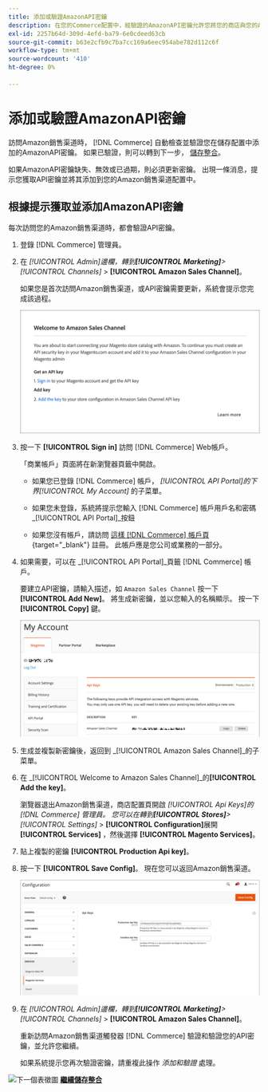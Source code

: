 ```yaml
---
title: 添加或驗證AmazonAPI密鑰
description: 在您的Commerce配置中，經驗證的AmazonAPI密鑰允許您將您的商店與您的Amazon賣家帳戶整合。
exl-id: 2257b64d-309d-4efd-ba79-6e0cdeed63cb
source-git-commit: b63e2cfb9c7ba7cc169a6eec954abe782d112c6f
workflow-type: tm+mt
source-wordcount: '410'
ht-degree: 0%

---
```


# 添加或驗證AmazonAPI密鑰

訪問Amazon銷售渠道時， [!DNL Commerce] 自動檢查並驗證您在儲存配置中添加的AmazonAPI密鑰。 如果已驗證，則可以轉到下一步， [儲存整合](./store-integration.md)。

如果AmazonAPI密鑰缺失、無效或已過期，則必須更新密鑰。 出現一條消息，提示您獲取API密鑰並將其添加到您的Amazon銷售渠道配置中。

## 根據提示獲取並添加AmazonAPI密鑰

每次訪問您的Amazon銷售渠道時，都會驗證API密鑰。

1. 登錄 [!DNL Commerce] 管理員。

1. 在 _[!UICONTROL Admin]_邊欄，轉到&#x200B;**[!UICONTROL Marketing]**>_[!UICONTROL Channels]_ > **[!UICONTROL Amazon Sales Channel]**。

   如果您是首次訪問Amazon銷售渠道，或API密鑰需要更新，系統會提示您完成該過程。

   ![獲取並添加AmazonAPI密鑰提示](assets/amazon-api-verification-prompt.png)

1. 按一下 **[!UICONTROL Sign in]** 訪問 [!DNL Commerce] Web帳戶。

   「商業帳戶」頁面將在新瀏覽器頁籤中開啟。

   - 如果您已登錄 [!DNL Commerce] 帳戶， _[!UICONTROL API Portal]_的下界_[!UICONTROL My Account]_ 的子菜單。

   - 如果您未登錄，系統將提示您輸入 [!DNL Commerce] 帳戶用戶名和密碼 _[!UICONTROL API Portal]_按鈕

   - 如果您沒有帳戶，請訪問 [這樣 [!DNL Commerce] 帳戶頁](https://account.magento.com/customer/account/login/){target="_blank"} 註冊。 此帳戶應是您公司或業務的一部分。

1. 如果需要，可以在 _[!UICONTROL API Portal]_頁籤 [!DNL Commerce] 帳戶。

   要建立API密鑰，請輸入描述，如 `Amazon Sales Channel` 按一下 **[!UICONTROL Add New]**。 將生成新密鑰，並以您輸入的名稱顯示。 按一下 **[!UICONTROL Copy]** 鍵。

   ![生成或複製API密鑰](assets/amazon-add-api-key.png)

1. 生成並複製新密鑰後，返回到 _[!UICONTROL Amazon Sales Channel]_的子菜單。

1. 在 _[!UICONTROL Welcome to Amazon Sales Channel]_的&#x200B;**[!UICONTROL Add the key]**。

   瀏覽器退出Amazon銷售渠道，商店配置頁開啟 _[!UICONTROL Api Keys]_的 [!DNL Commerce] 管理員。 您可以在轉到&#x200B;**[!UICONTROL Stores]**>_[!UICONTROL Settings]_ > **[!UICONTROL Configuration]**&#x200B;展開 **[!UICONTROL Services]** ，然後選擇 **[!UICONTROL Magento Services]**。

1. 貼上複製的密鑰 **[!UICONTROL Production Api key]**。

1. 按一下 **[!UICONTROL Save Config]**。 現在您可以返回Amazon銷售渠道。

   ![在儲存配置中添加API密鑰](assets/config-magento-services-api-screen.png)

1. 在 _[!UICONTROL Admin]_邊欄，轉到&#x200B;**[!UICONTROL Marketing]**>_[!UICONTROL Channels]_ > **[!UICONTROL Amazon Sales Channel]**。

   重新訪問Amazon銷售渠道觸發器 [!DNL Commerce] 驗證和驗證您的API密鑰，並允許您繼續。

   如果系統提示您再次驗證密鑰，請重複此操作 _添加和驗證_ 處理。

![下一個表徵圖](assets/btn-next.png) [**繼續儲存整合**](./store-integration.md)
